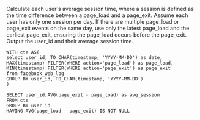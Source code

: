 Calculate each user's average session time, where a session is defined as the time difference between a page_load and a page_exit. Assume each user has only one session per day. If there are multiple page_load or page_exit events on the same day, use only the latest page_load and the earliest page_exit, ensuring the page_load occurs before the page_exit. Output the user_id and their average session time.
```
WITH cte AS(
select user_id, TO_CHAR(timestamp, 'YYYY-MM-DD') as date,
MAX(timestamp) FILTER(WHERE action='page_load') as page_load,
MIN(timestamp) FILTER(WHERE action='page_exit') as page_exit
from facebook_web_log 
GROUP BY user_id, TO_CHAR(timestamp, 'YYYY-MM-DD')
)

SELECT user_id,AVG(page_exit - page_load) as avg_session
FROM cte
GROUP BY user_id
HAVING AVG(page_load - page_exit) IS NOT NULL
```